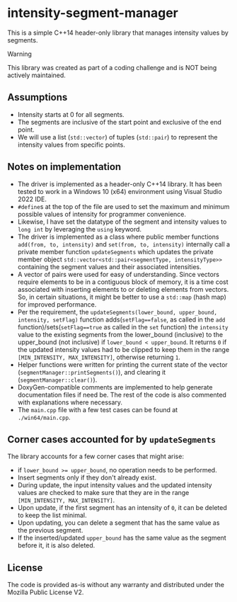 # intensity-segment-manager
This is a simple C++14 header-only library that manages intensity values by segments.

> [!WARNING]  
> This library was created as part of a coding challenge and is NOT being actively maintained.

## Assumptions
- Intensity starts at 0 for all segments.
- The segments are inclusive of the start point and exclusive of the end point.
- We will use a list (`std::vector`) of tuples (`std::pair`) to represent the intensity values from specific points.

## Notes on implementation
- The driver is implemented as a header-only C++14 library. It has been tested to work in a Windows 10 (x64) environment using Visual Studio 2022 IDE.
- `#define`s at the top of the file are used to set the maximum and minimum possible values of intensity for programmer convenience.
- Likewise, I have set the datatype of the segment and intensity values to `long int` by leveraging the `using` keyword.
- The driver is implemented as a class where public member functions `add(from, to, intensity)` and `set(from, to, intensity)` internally call a private member function `updateSegments` which updates the private member object `std::vector<std::pair<segmentType, intensityType>>` containing the segment values and their associated intensities.
- A vector of pairs were used for easy of understanding. Since vectors require elements to be in a contiguous block of memory, it is a time cost associated with inserting elements to or deleting elements from vectors. So, in certain situations, it might be better to use a `std::map` (hash map) for improved performance. 
- Per the requirement, the `updateSegments(lower_bound, upper_bound, intensity, setFlag)` function adds(`setFlag==false`, as called in the `add` function)/sets(`setFlag==true` as called in the `set` function) the `intensity` value to the existing segments from the lower_bound (inclusive) to the upper_bound (not inclusive) if `lower_bound < upper_bound`. It returns `0` if the updated intensity values had to be clipped to keep them in the range `[MIN_INTENSITY, MAX_INTENSITY]`, otherwise returning `1`.
- Helper functions were written for printing the current state of the vector (`segmentManager::printSegments()`), and clearing it (`segmentManager::clear()`).
- DoxyGen-compatible comments are implemented to help generate documentation files if need be. The rest of the code is also commented with explanations where necessary.
- The `main.cpp` file with a few test cases can be found at `./win64/main.cpp`.

## Corner cases accounted for by `updateSegments`
The library accounts for a few corner cases that might arise:
- if `lower_bound >= upper_bound`, no operation needs to be performed.
- Insert segments only if they don't already exist.
- During update, the input intensity values and the updated intensity values are checked to make sure that they are in the range `[MIN_INTENSITY, MAX_INTENSITY]`.
- Upon update, if the first segment has an intensity of `0`, it can be deleted to keep the list minimal.
- Upon updating, you can delete a segment that has the same value as the previous segment.
- If the inserted/updated `upper_bound` has the same value as the segment before it, it is also deleted.

## License
The code is provided as-is without any warranty and distributed under the Mozilla Public License V2.